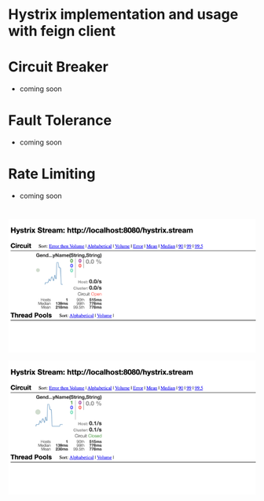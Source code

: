 # Hystrix implementation and usage with feign client


# Circuit Breaker
- coming soon
# Fault Tolerance
- coming soon
# Rate Limiting
- coming soon


#

![img.png](img.png)


![img_1.png](img_1.png)